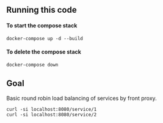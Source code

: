 ## Running this code 

#### To start the compose stack 
```
docker-compose up -d --build
```

#### To delete the compose stack 
```
docker-compose down
```

## Goal

Basic round robin load balancing of services by front proxy.


```
curl -si localhost:8080/service/1
curl -si localhost:8080/service/2
```